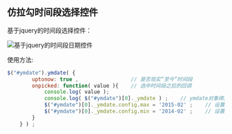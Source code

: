 ## 仿拉勾时间段选择控件

基于jquery的时间段选择控件：

![基于jquery的时间段日期控件](http://oco9w3mgp.bkt.clouddn.com/blog_images/ymdate_demo.png)

使用方法:

```javascript
$("#ymdate").ymdate( {
        uptonow: true ,					// 是否现实“至今”时间段
        onpicked: function( value ){	// 选中时间段之后的回调
            console.log( value );
            console.log( $("#ymdate")[0]._ymdate ) ;	// ymdate对象绑定在element上
            $("#ymdate")[0]._ymdate.config.max = '2015-02' ;	// 设置可选的最大值
            $("#ymdate")[0]._ymdate.config.min = '2014-02' ;	// 设置好可选的最小值		
        }
    } ) ;
```

